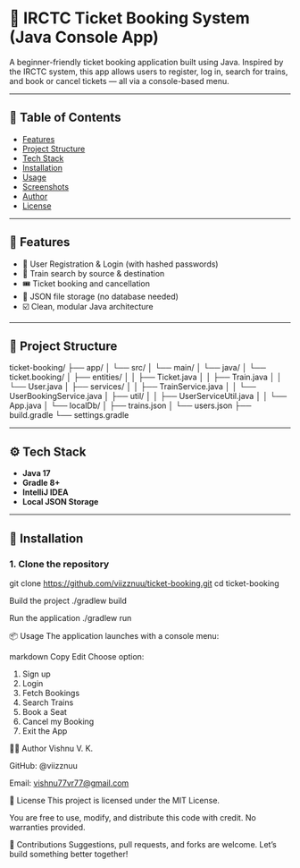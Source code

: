 # 🎫 IRCTC Ticket Booking System (Java Console App)

A beginner-friendly ticket booking application built using Java. Inspired by the IRCTC system, this app allows users to register, log in, search for trains, and book or cancel tickets — all via a console-based menu.

---

## 📌 Table of Contents

- [Features](#-features)
- [Project Structure](#-project-structure)
- [Tech Stack](#-tech-stack)
- [Installation](#-installation)
- [Usage](#-usage)
- [Screenshots](#-screenshots)
- [Author](#-author)
- [License](#-license)

---

## 🚀 Features

- 🔐 User Registration & Login (with hashed passwords)
- 🚆 Train search by source & destination
- 🎟️ Ticket booking and cancellation
- 🧾 JSON file storage (no database needed)
- ☑️ Clean, modular Java architecture

---

## 📁 Project Structure

ticket-booking/
├── app/
│ └── src/
│ └── main/
│ └── java/
│ └── ticket.booking/
│ ├── entities/
│ │ ├── Ticket.java
│ │ ├── Train.java
│ │ └── User.java
│ ├── services/
│ │ ├── TrainService.java
│ │ └── UserBookingService.java
│ ├── util/
│ │ ├── UserServiceUtil.java
│ │ └── App.java
│ └── localDb/
│ ├── trains.json
│ └── users.json
├── build.gradle
└── settings.gradle

---

## ⚙️ Tech Stack

- **Java 17**
- **Gradle 8+**
- **IntelliJ IDEA**
- **Local JSON Storage**

---

## 🧪 Installation

### 1. Clone the repository


git clone https://github.com/viizznuu/ticket-booking.git
cd ticket-booking

Build the project
./gradlew build

Run the application
./gradlew run

📦 Usage
The application launches with a console menu:

markdown
Copy
Edit
Choose option:
1. Sign up
2. Login
3. Fetch Bookings
4. Search Trains
5. Book a Seat
6. Cancel my Booking
7. Exit the App

👨‍💻 Author
Vishnu V. K.

GitHub: @viizznuu

Email: vishnu77vr77@gmail.com

📄 License
This project is licensed under the MIT License.

You are free to use, modify, and distribute this code with credit. No warranties provided.

🙌 Contributions
Suggestions, pull requests, and forks are welcome. Let’s build something better together!

